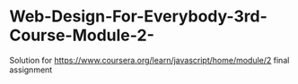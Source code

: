 # Web-Design-For-Everybody-3rd-Course-Module-2-
Solution for https://www.coursera.org/learn/javascript/home/module/2 final assignment
